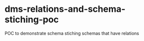 # dms-relations-and-schema-stiching-poc
POC to demonstrate schema stiching schemas that have relations
